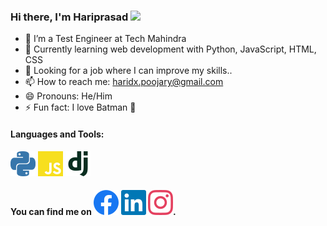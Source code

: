 ### Hi there, I'm Hariprasad <img src="https://raw.githubusercontent.com/MartinHeinz/MartinHeinz/master/wave.gif" width="30px">

-   👷 I’m a Test Engineer at Tech Mahindra
-   🌱 Currently learning web development with Python, JavaScript, HTML, CSS
-   💼 Looking for a job where I can improve my skills..
-   📫 How to reach me: haridx.poojary@gmail.com
-   😄 Pronouns: He/Him
-   ⚡ Fun fact: I love Batman 🦇

#### Languages and Tools:

<!-- Icons -->

![Python][1.1] ![JavaScript][1.2] ![DJango][1.3]

<!-- Links -->

[1.1]: https://raw.githubusercontent.com/HariprasadPoojary/HariprasadPoojary/6327dbc7a6a509a827fa6c978be5feff06a04818/icons/python.svg
[1.2]: https://raw.githubusercontent.com/HariprasadPoojary/HariprasadPoojary/6327dbc7a6a509a827fa6c978be5feff06a04818/icons/javascript.svg
[1.3]: https://raw.githubusercontent.com/HariprasadPoojary/HariprasadPoojary/6327dbc7a6a509a827fa6c978be5feff06a04818/icons/django.svg

<!-- <code><img height="30" src="https://camo.githubusercontent.com/aa96ee3a3352c9c3c2161d3e95698d0885a277ab85d617fe77912627d37a3959/68747470733a2f2f6564656e742e6769746875622e696f2f537570657254696e7949636f6e732f696d616765732f7376672f707974686f6e2e737667"></code>
<code><img height="30" src="https://camo.githubusercontent.com/9496882abd182958bcea4238ab44f7eb8928d7a4144c150f18f6c55ceb9b4490/68747470733a2f2f6564656e742e6769746875622e696f2f537570657254696e7949636f6e732f696d616765732f7376672f6a6176617363726970742e737667"></code>
<code><img height="30" src="https://camo.githubusercontent.com/a499f82c059b2fd21339974a9a7dfe2b72180faa14c9d420c02806c2e9b4362e/68747470733a2f2f6564656e742e6769746875622e696f2f537570657254696e7949636f6e732f696d616765732f7376672f646a616e676f70726f6a6563742e737667"></code> -->

<!-- Actual text -->

#### You can find me on [![Facebook][2.1]][1] [![LinkedIn][2.2]][2] [![Instagram][2.3]][2].

<!-- Icons -->

[2.1]: https://raw.githubusercontent.com/HariprasadPoojary/HariprasadPoojary/6327dbc7a6a509a827fa6c978be5feff06a04818/icons/facebook.svg
[2.2]: https://raw.githubusercontent.com/HariprasadPoojary/HariprasadPoojary/6327dbc7a6a509a827fa6c978be5feff06a04818/icons/linkedin.svg
[2.3]: https://raw.githubusercontent.com/HariprasadPoojary/HariprasadPoojary/6327dbc7a6a509a827fa6c978be5feff06a04818/icons/instagram.svg

<!-- Links to your social media accounts -->

[1]: https://www.facebook.com/HariiPoojary/
[2]: https://www.linkedin.com/in/hariprasadjanardhanpoojary/
[3]: https://www.instagram.com/hari_poojary/
